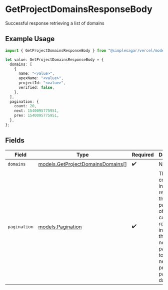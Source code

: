 # GetProjectDomainsResponseBody

Successful response retrieving a list of domains

## Example Usage

```typescript
import { GetProjectDomainsResponseBody } from "@simplesagar/vercel/models/getprojectdomainsop.js";

let value: GetProjectDomainsResponseBody = {
  domains: [
    {
      name: "<value>",
      apexName: "<value>",
      projectId: "<value>",
      verified: false,
    },
  ],
  pagination: {
    count: 20,
    next: 1540095775951,
    prev: 1540095775951,
  },
};
```

## Fields

| Field                                                                                                                                                           | Type                                                                                                                                                            | Required                                                                                                                                                        | Description                                                                                                                                                     |
| --------------------------------------------------------------------------------------------------------------------------------------------------------------- | --------------------------------------------------------------------------------------------------------------------------------------------------------------- | --------------------------------------------------------------------------------------------------------------------------------------------------------------- | --------------------------------------------------------------------------------------------------------------------------------------------------------------- |
| `domains`                                                                                                                                                       | [models.GetProjectDomainsDomains](../models/getprojectdomainsdomains.md)[]                                                                                      | :heavy_check_mark:                                                                                                                                              | N/A                                                                                                                                                             |
| `pagination`                                                                                                                                                    | [models.Pagination](../models/pagination.md)                                                                                                                    | :heavy_check_mark:                                                                                                                                              | This object contains information related to the pagination of the current request, including the necessary parameters to get the next or previous page of data. |